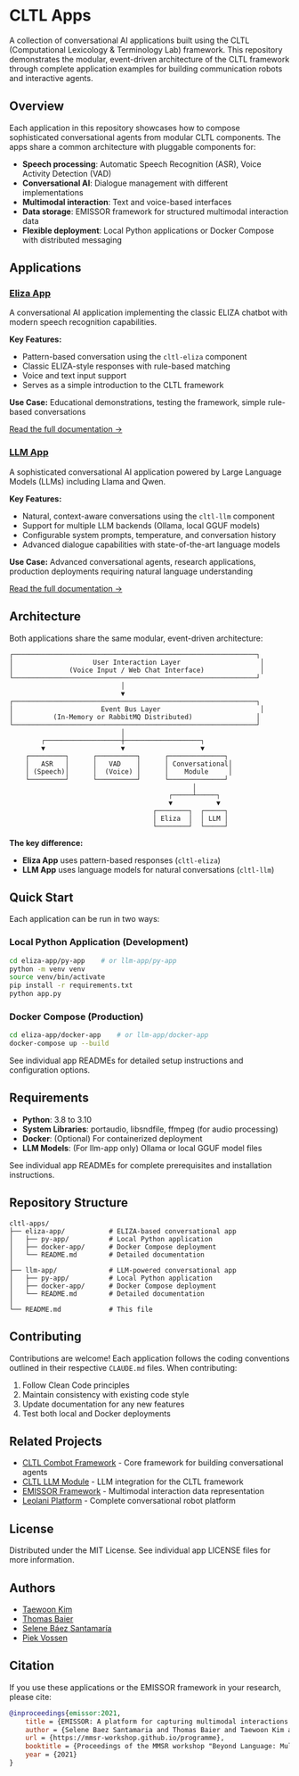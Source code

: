 # CLTL Apps

A collection of conversational AI applications built using the CLTL (Computational Lexicology & Terminology Lab) framework. This repository demonstrates the modular, event-driven architecture of the CLTL framework through complete application examples for building communication robots and interactive agents.

## Overview

Each application in this repository showcases how to compose sophisticated conversational agents from modular CLTL components. The apps share a common architecture with pluggable components for:

- **Speech processing**: Automatic Speech Recognition (ASR), Voice Activity Detection (VAD)
- **Conversational AI**: Dialogue management with different implementations
- **Multimodal interaction**: Text and voice-based interfaces
- **Data storage**: EMISSOR framework for structured multimodal interaction data
- **Flexible deployment**: Local Python applications or Docker Compose with distributed messaging

## Applications

### [Eliza App](eliza-app/)

A conversational AI application implementing the classic ELIZA chatbot with modern speech recognition capabilities.

**Key Features:**
- Pattern-based conversation using the `cltl-eliza` component
- Classic ELIZA-style responses with rule-based matching
- Voice and text input support
- Serves as a simple introduction to the CLTL framework

**Use Case:** Educational demonstrations, testing the framework, simple rule-based conversations

[Read the full documentation →](eliza-app/README.md)

### [LLM App](llm-app/)

A sophisticated conversational AI application powered by Large Language Models (LLMs) including Llama and Qwen.

**Key Features:**
- Natural, context-aware conversations using the `cltl-llm` component
- Support for multiple LLM backends (Ollama, local GGUF models)
- Configurable system prompts, temperature, and conversation history
- Advanced dialogue capabilities with state-of-the-art language models

**Use Case:** Advanced conversational agents, research applications, production deployments requiring natural language understanding

[Read the full documentation →](llm-app/README.md)

## Architecture

Both applications share the same modular, event-driven architecture:

```
┌─────────────────────────────────────────────────────────────┐
│                    User Interaction Layer                    │
│              (Voice Input / Web Chat Interface)              │
└─────────────────────────────────────────────────────────────┘
                            │
                            ▼
┌─────────────────────────────────────────────────────────────┐
│                      Event Bus Layer                         │
│          (In-Memory or RabbitMQ Distributed)                │
└─────────────────────────────────────────────────────────────┘
                            │
        ┌───────────────────┼───────────────────┐
        ▼                   ▼                   ▼
    ┌─────────┐      ┌──────────┐      ┌──────────────┐
    │   ASR   │      │   VAD    │      │ Conversational│
    │ (Speech)│      │  (Voice) │      │    Module     │
    └─────────┘      └──────────┘      └──────────────┘
                                              │
                                        ┌─────┴─────┐
                                        ▼           ▼
                                    ┌────────┐  ┌─────┐
                                    │ Eliza  │  │ LLM │
                                    └────────┘  └─────┘
```

**The key difference:**
- **Eliza App** uses pattern-based responses (`cltl-eliza`)
- **LLM App** uses language models for natural conversations (`cltl-llm`)

## Quick Start

Each application can be run in two ways:

### Local Python Application (Development)
```bash
cd eliza-app/py-app    # or llm-app/py-app
python -m venv venv
source venv/bin/activate
pip install -r requirements.txt
python app.py
```

### Docker Compose (Production)
```bash
cd eliza-app/docker-app    # or llm-app/docker-app
docker-compose up --build
```

See individual app READMEs for detailed setup instructions and configuration options.

## Requirements

- **Python**: 3.8 to 3.10
- **System Libraries**: portaudio, libsndfile, ffmpeg (for audio processing)
- **Docker**: (Optional) For containerized deployment
- **LLM Models**: (For llm-app only) Ollama or local GGUF model files

See individual app READMEs for complete prerequisites and installation instructions.

## Repository Structure

```
cltl-apps/
├── eliza-app/           # ELIZA-based conversational app
│   ├── py-app/          # Local Python application
│   ├── docker-app/      # Docker Compose deployment
│   └── README.md        # Detailed documentation
│
├── llm-app/             # LLM-powered conversational app
│   ├── py-app/          # Local Python application
│   ├── docker-app/      # Docker Compose deployment
│   └── README.md        # Detailed documentation
│
└── README.md            # This file
```

## Contributing

Contributions are welcome! Each application follows the coding conventions outlined in their respective `CLAUDE.md` files. When contributing:

1. Follow Clean Code principles
2. Maintain consistency with existing code style
3. Update documentation for any new features
4. Test both local and Docker deployments

## Related Projects

- [CLTL Combot Framework](https://github.com/leolani/cltl-combot) - Core framework for building conversational agents
- [CLTL LLM Module](https://github.com/leolani/cltl-llm) - LLM integration for the CLTL framework
- [EMISSOR Framework](https://github.com/leolani/emissor) - Multimodal interaction data representation
- [Leolani Platform](https://github.com/leolani) - Complete conversational robot platform

## License

Distributed under the MIT License. See individual app LICENSE files for more information.

## Authors

- [Taewoon Kim](https://tae898.github.io/)
- [Thomas Baier](https://www.linkedin.com/in/thomas-baier-05519030/)
- [Selene Báez Santamaría](https://selbaez.github.io/)
- [Piek Vossen](https://github.com/piekvossen)

## Citation

If you use these applications or the EMISSOR framework in your research, please cite:

```bibtex
@inproceedings{emissor:2021,
    title = {EMISSOR: A platform for capturing multimodal interactions as Episodic Memories and Interpretations with Situated Scenario-based Ontological References},
    author = {Selene Baez Santamaria and Thomas Baier and Taewoon Kim and Lea Krause and Jaap Kruijt and Piek Vossen},
    url = {https://mmsr-workshop.github.io/programme},
    booktitle = {Proceedings of the MMSR workshop "Beyond Language: Multimodal Semantic Representations", IWSC2021},
    year = {2021}
}
```
